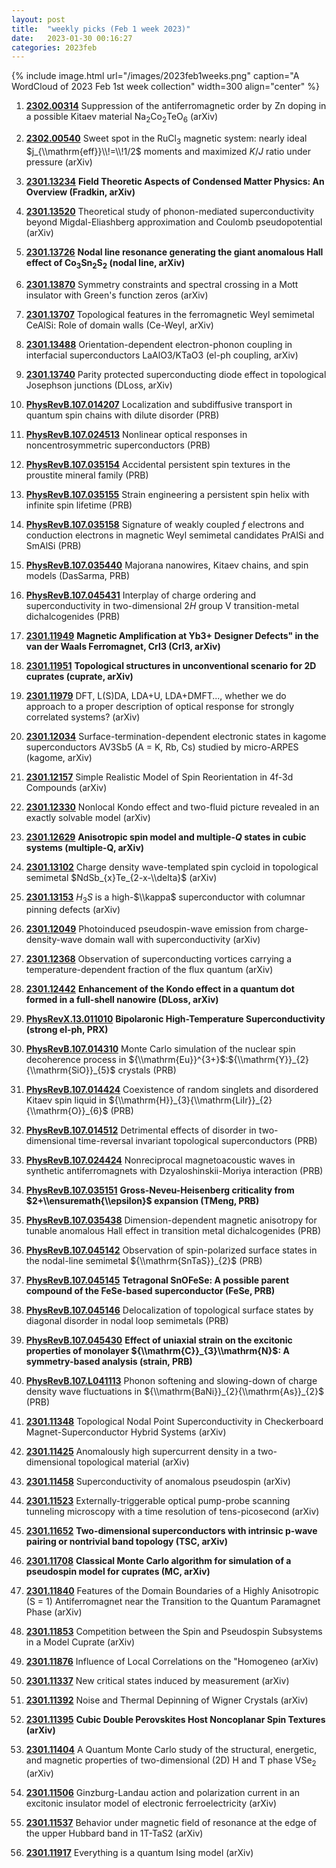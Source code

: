 ```yaml
---
layout: post
title:  "weekly picks (Feb 1 week 2023)"
date:   2023-01-30 00:16:27
categories: 2023feb
---
```



{% include image.html url="/images/2023feb1weeks.png" caption="A WordCloud of 2023 Feb 1st week collection" width=300 align="center" %}



1. **[2302.00314](http://arxiv.org/abs/2302.00314)** Suppression of the antiferromagnetic order by Zn doping in a possible Kitaev material Na$_2$Co$_2$TeO$_6$ (arXiv)

1. **[2302.00540](http://arxiv.org/abs/2302.00540)** Sweet spot in the RuCl$_3$ magnetic system: nearly ideal $j_{\\mathrm{eff}}\\!=\\!1/2$ moments and maximized $K/J$ ratio under pressure (arXiv)



1. **[2301.13234](http://arxiv.org/abs/2301.13234)** **Field Theoretic Aspects of Condensed Matter Physics: An Overview (Fradkin, arXiv)**

1. **[2301.13520](http://arxiv.org/abs/2301.13520)** Theoretical study of phonon-mediated superconductivity beyond Migdal-Eliashberg approximation and Coulomb pseudopotential (arXiv)

1. **[2301.13726](http://arxiv.org/abs/2301.13726)** **Nodal line resonance generating the giant anomalous Hall effect of Co$_3$Sn$_2$S$_2$ (nodal line, arXiv)**

1. **[2301.13870](http://arxiv.org/abs/2301.13870)** Symmetry constraints and spectral crossing in a Mott insulator with Green's function zeros (arXiv)

1. **[2301.13707](http://arxiv.org/abs/2301.13707)** Topological features in the ferromagnetic Weyl semimetal CeAlSi: Role of domain walls (Ce-Weyl, arXiv)

1. **[2301.13488](http://arxiv.org/abs/2301.13488)** Orientation-dependent electron-phonon coupling in interfacial superconductors LaAlO3/KTaO3 (el-ph coupling, arXiv)

1. **[2301.13740](http://arxiv.org/abs/2301.13740)** Parity protected superconducting diode effect in topological Josephson junctions (DLoss, arXiv)





1. **[PhysRevB.107.014207](https://link.aps.org/doi/10.1103/PhysRevB.107.014207)** Localization and subdiffusive transport in quantum spin chains with dilute disorder (PRB)

1. **[PhysRevB.107.024513](https://link.aps.org/doi/10.1103/PhysRevB.107.024513)** Nonlinear optical responses in noncentrosymmetric superconductors (PRB)

1. **[PhysRevB.107.035154](https://link.aps.org/doi/10.1103/PhysRevB.107.035154)** Accidental persistent spin textures in the proustite mineral family (PRB)

1. **[PhysRevB.107.035155](https://link.aps.org/doi/10.1103/PhysRevB.107.035155)** Strain engineering a persistent spin helix with infinite spin lifetime (PRB)

1. **[PhysRevB.107.035158](https://link.aps.org/doi/10.1103/PhysRevB.107.035158)** Signature of weakly coupled $f$ electrons and conduction electrons in magnetic Weyl semimetal candidates PrAlSi and SmAlSi (PRB)

1. **[PhysRevB.107.035440](https://link.aps.org/doi/10.1103/PhysRevB.107.035440)** Majorana nanowires, Kitaev chains, and spin models (DasSarma, PRB)

1. **[PhysRevB.107.045431](https://link.aps.org/doi/10.1103/PhysRevB.107.045431)** Interplay of charge ordering and superconductivity in two-dimensional $2H$ group V transition-metal dichalcogenides (PRB)






1. **[2301.11949](http://arxiv.org/abs/2301.11949)** **Magnetic Amplification at Yb3+ Designer Defects" in the van der Waals Ferromagnet, CrI3 (CrI3, arXiv)**

1. **[2301.11951](http://arxiv.org/abs/2301.11951)** **Topological structures in unconventional scenario for 2D cuprates (cuprate, arXiv)**

1. **[2301.11979](http://arxiv.org/abs/2301.11979)** DFT, L(S)DA, LDA+U, LDA+DMFT..., whether we do approach to a proper description of optical response for strongly correlated systems? (arXiv)

1. **[2301.12034](http://arxiv.org/abs/2301.12034)** Surface-termination-dependent electronic states in kagome superconductors AV3Sb5 (A = K, Rb, Cs) studied by micro-ARPES (kagome, arXiv)

1. **[2301.12157](http://arxiv.org/abs/2301.12157)** Simple Realistic Model of Spin Reorientation in 4f-3d Compounds (arXiv)

1. **[2301.12330](http://arxiv.org/abs/2301.12330)** Nonlocal Kondo effect and two-fluid picture revealed in an exactly solvable model (arXiv)

1. **[2301.12629](http://arxiv.org/abs/2301.12629)** **Anisotropic spin model and multiple-$Q$ states in cubic systems (multiple-Q, arXiv)**

1. **[2301.13102](http://arxiv.org/abs/2301.13102)** Charge density wave-templated spin cycloid in topological semimetal $NdSb_{x}Te_{2-x-\\delta}$ (arXiv)

1. **[2301.13153](http://arxiv.org/abs/2301.13153)** $H_{3}S$ is a high-$\\kappa$ superconductor with columnar pinning defects (arXiv)

1. **[2301.12049](http://arxiv.org/abs/2301.12049)** Photoinduced pseudospin-wave emission from charge-density-wave domain wall with superconductivity (arXiv)

1. **[2301.12368](http://arxiv.org/abs/2301.12368)** Observation of superconducting vortices carrying a temperature-dependent fraction of the flux quantum (arXiv)

1. **[2301.12442](http://arxiv.org/abs/2301.12442)** **Enhancement of the Kondo effect in a quantum dot formed in a full-shell nanowire (DLoss, arXiv)**





1. **[PhysRevX.13.011010](https://link.aps.org/doi/10.1103/PhysRevX.13.011010)** **Bipolaronic High-Temperature Superconductivity (strong el-ph, PRX)**

1. **[PhysRevB.107.014310](https://link.aps.org/doi/10.1103/PhysRevB.107.014310)** Monte Carlo simulation of the nuclear spin decoherence process in ${\\mathrm{Eu}}^{3+}$:${\\mathrm{Y}}_{2}{\\mathrm{SiO}}_{5}$ crystals (PRB)

1. **[PhysRevB.107.014424](https://link.aps.org/doi/10.1103/PhysRevB.107.014424)** Coexistence of random singlets and disordered Kitaev spin liquid in ${\\mathrm{H}}_{3}{\\mathrm{LiIr}}_{2}{\\mathrm{O}}_{6}$ (PRB)

1. **[PhysRevB.107.014512](https://link.aps.org/doi/10.1103/PhysRevB.107.014512)** Detrimental effects of disorder in two-dimensional time-reversal invariant topological superconductors (PRB)

1. **[PhysRevB.107.024424](https://link.aps.org/doi/10.1103/PhysRevB.107.024424)** Nonreciprocal magnetoacoustic waves in synthetic antiferromagnets with Dzyaloshinskii-Moriya interaction (PRB)

1. **[PhysRevB.107.035151](https://link.aps.org/doi/10.1103/PhysRevB.107.035151)** **Gross-Neveu-Heisenberg criticality from $2+\\ensuremath{\\epsilon}$ expansion (TMeng, PRB)**

1. **[PhysRevB.107.035438](https://link.aps.org/doi/10.1103/PhysRevB.107.035438)** Dimension-dependent magnetic anisotropy for tunable anomalous Hall effect in transition metal dichalcogenides (PRB)

1. **[PhysRevB.107.045142](https://link.aps.org/doi/10.1103/PhysRevB.107.045142)** Observation of spin-polarized surface states in the nodal-line semimetal ${\\mathrm{SnTaS}}_{2}$ (PRB)

1. **[PhysRevB.107.045145](https://link.aps.org/doi/10.1103/PhysRevB.107.045145)** **Tetragonal SnOFeSe: A possible parent compound of the FeSe-based superconductor (FeSe, PRB)**

1. **[PhysRevB.107.045146](https://link.aps.org/doi/10.1103/PhysRevB.107.045146)** Delocalization of topological surface states by diagonal disorder in nodal loop semimetals (PRB)

1. **[PhysRevB.107.045430](https://link.aps.org/doi/10.1103/PhysRevB.107.045430)** **Effect of uniaxial strain on the excitonic properties of monolayer ${\\mathrm{C}}_{3}\\mathrm{N}$: A symmetry-based analysis (strain, PRB)**

1. **[PhysRevB.107.L041113](https://link.aps.org/doi/10.1103/PhysRevB.107.L041113)** Phonon softening and slowing-down of charge density wave fluctuations in ${\\mathrm{BaNi}}_{2}{\\mathrm{As}}_{2}$ (PRB)







1. **[2301.11348](http://arxiv.org/abs/2301.11348)** Topological Nodal Point Superconductivity in Checkerboard Magnet-Superconductor Hybrid Systems (arXiv)

1. **[2301.11425](http://arxiv.org/abs/2301.11425)** Anomalously high supercurrent density in a two-dimensional topological material (arXiv)

1. **[2301.11458](http://arxiv.org/abs/2301.11458)** Superconductivity of anomalous pseudospin (arXiv)

1. **[2301.11523](http://arxiv.org/abs/2301.11523)** Externally-triggerable optical pump-probe scanning tunneling microscopy with a time resolution of tens-picosecond (arXiv)

1. **[2301.11652](http://arxiv.org/abs/2301.11652)** **Two-dimensional superconductors with intrinsic p-wave pairing or nontrivial band topology (TSC, arXiv)**

1. **[2301.11708](http://arxiv.org/abs/2301.11708)** **Classical Monte Carlo algorithm for simulation of a pseudospin model for cuprates (MC, arXiv)**

1. **[2301.11840](http://arxiv.org/abs/2301.11840)** Features of the Domain Boundaries of a Highly Anisotropic (S = 1) Antiferromagnet near the Transition to the Quantum Paramagnet Phase (arXiv)

1. **[2301.11853](http://arxiv.org/abs/2301.11853)** Competition between the Spin and Pseudospin Subsystems in a Model Cuprate (arXiv)

1. **[2301.11876](http://arxiv.org/abs/2301.11876)** Influence of Local Correlations on the \"Homogeneo (arXiv)

1. **[2301.11337](http://arxiv.org/abs/2301.11337)** New critical states induced by measurement (arXiv)

1. **[2301.11392](http://arxiv.org/abs/2301.11392)** Noise and Thermal Depinning of Wigner Crystals (arXiv)

1. **[2301.11395](http://arxiv.org/abs/2301.11395)** **Cubic Double Perovskites Host Noncoplanar Spin Textures (arXiv)**

1. **[2301.11404](http://arxiv.org/abs/2301.11404)** A Quantum Monte Carlo study of the structural, energetic, and magnetic properties of two-dimensional (2D) H and T phase VSe$_2$ (arXiv)

1. **[2301.11506](http://arxiv.org/abs/2301.11506)** Ginzburg-Landau action and polarization current in an excitonic insulator model of electronic ferroelectricity (arXiv)

1. **[2301.11537](http://arxiv.org/abs/2301.11537)** Behavior under magnetic field of resonance at the edge of the upper Hubbard band in 1T-TaS2 (arXiv)

1. **[2301.11917](http://arxiv.org/abs/2301.11917)** Everything is a quantum Ising model (arXiv)




